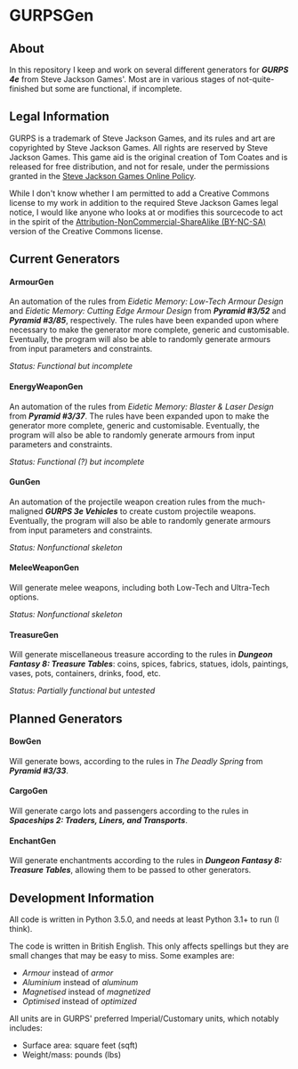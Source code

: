 # GURPSGen

## About
In this repository I keep and work on several different generators for **_GURPS 4e_** from Steve Jackson Games'. Most are in various stages of not-quite-finished but some are functional, if incomplete.

## Legal Information
GURPS is a trademark of Steve Jackson Games, and its rules and art are copyrighted by Steve Jackson Games. All rights are reserved by Steve Jackson Games. This game aid is the original creation of Tom Coates and is released for free distribution, and not for resale, under the permissions granted in the [Steve Jackson Games Online Policy](http://www.sjgames.com/general/online_policy.html).

While I don't know whether I am permitted to add a Creative Commons license to my work in addition to the required Steve Jackson Games legal notice, I would like anyone who looks at or modifies this sourcecode to act in the spirit of the [Attribution-NonCommercial-ShareAlike (BY-NC-SA)](https://creativecommons.org/licenses/by-nc-sa/4.0/) version of the Creative Commons license.

## Current Generators

#### ArmourGen
An automation of the rules from *Eidetic Memory: Low-Tech Armour Design* and *Eidetic Memory: Cutting Edge Armour Design* from **_Pyramid #3/52_** and **_Pyramid #3/85_**, respectively. The rules have been expanded upon where necessary to make the generator more complete, generic and customisable. Eventually, the program will also be able to randomly generate armours from input parameters and constraints.

*Status: Functional but incomplete*

#### EnergyWeaponGen
An automation of the rules from *Eidetic Memory: Blaster & Laser Design* from **_Pyramid #3/37_**. The rules have been expanded upon to make the generator more complete, generic and customisable. Eventually, the program will also be able to randomly generate armours from input parameters and constraints.

*Status: Functional (?) but incomplete*

#### GunGen
An automation of the projectile weapon creation rules from the much-maligned **_GURPS 3e Vehicles_** to create custom projectile weapons. Eventually, the program will also be able to randomly generate armours from input parameters and constraints.

*Status: Nonfunctional skeleton*

#### MeleeWeaponGen
Will generate melee weapons, including both Low-Tech and Ultra-Tech options.

*Status: Nonfunctional skeleton*

#### TreasureGen
Will generate miscellaneous treasure according to the rules in **_Dungeon Fantasy 8: Treasure Tables_**: coins, spices, fabrics, statues, idols, paintings, vases, pots, containers, drinks, food, etc.

*Status: Partially functional but untested*

## Planned Generators

#### BowGen
Will generate bows, according to the rules in *The Deadly Spring* from **_Pyramid #3/33_**.

#### CargoGen
Will generate cargo lots and passengers according to the rules in **_Spaceships 2: Traders, Liners, and Transports_**.

#### EnchantGen
Will generate enchantments according to the rules in **_Dungeon Fantasy 8: Treasure Tables_**, allowing them to be passed to other generators.

## Development Information
All code is written in Python 3.5.0, and needs at least Python 3.1+ to run (I think).

The code is written in British English. This only affects spellings but they are small changes that may be easy to miss. Some examples are:
- *Armour* instead of *armor*
- *Aluminium* instead of *aluminum*
- *Magnetised* instead of *magnetized*
- *Optimised* instead of *optimized*

All units are in GURPS' preferred Imperial/Customary units, which notably includes:
- Surface area: square feet (sqft) 
- Weight/mass: pounds (lbs)
